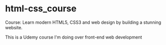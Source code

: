 # html-css_course

Course: Learn modern HTML5, CSS3 and web design by building a stunning website.

This is a Udemy course I'm doing over front-end web development